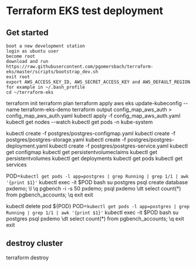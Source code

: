 # Terraform EKS test deployment

## Get started
```
boot a new development station  
login as ubuntu user  
become root  
download and run https://raw.githubusercontent.com/pgomersbach/terraform-eks/master/scripts/bootstrap_dev.sh  
exit root  
export AWS_ACCESS_KEY_ID, AWS_SECRET_ACCESS_KEY and AWS_DEFAULT_REGION for example in ~/.bash_profile  
cd ~/terraform-eks  
```
terraform init
terraform plan
terraform apply
aws eks update-kubeconfig --name terraform-eks-demo
terraform output config_map_aws_auth > config_map_aws_auth.yaml
kubectl apply -f config_map_aws_auth.yaml
kubectl get nodes --watch
kubectl get pods -n kube-system

kubectl create -f postgres/postgres-configmap.yaml
kubectl create -f postgres/postgres-storage.yaml
kubectl create -f postgres/postgres-deployment.yaml
kubectl create -f postgres/postgres-service.yaml
kubectl get configmap
kubectl get persistentvolumeclaims
kubectl get persistentvolumes
kubectl get deployments
kubectl get pods
kubectl get services

POD=`kubectl get pods -l app=postgres | grep Running | grep 1/1 | awk '{print $1}'`
kubectl exec -it $POD bash
su postgres
psql
create database pxdemo;
\l
\q
pgbench -i -s 50 pxdemo;
psql pxdemo
\dt
select count(*) from pgbench_accounts;
\q
exit
exit

kubectl delete pod ${POD}
POD=`kubectl get pods -l app=postgres | grep Running | grep 1/1 | awk '{print $1}'`
kubectl exec -it $POD bash
su postgres
psql pxdemo
\dt
select count(*) from pgbench_accounts;
\q
exit
exit

## destroy cluster
terraform destroy
